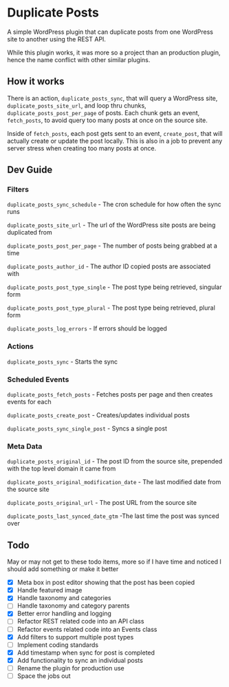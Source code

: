 # Duplicate Posts

A simple WordPress plugin that can duplicate posts from one WordPress site to another using the REST API.

While this plugin works, it was more so a project than an production plugin, hence the name conflict with other similar plugins.

## How it works

There is an action, `duplicate_posts_sync`, that will query a WordPress site, `duplicate_posts_site_url`, and loop thru chunks, `duplicate_posts_post_per_page` of posts. Each chunk gets an event, `fetch_posts`, to avoid query too many posts at once on the source site.

Inside of `fetch_posts`, each post gets sent to an event, `create_post`, that will actually create or update the post locally. This is also in a job to prevent any server stress when creating too many posts at once.

## Dev Guide

### Filters

`duplicate_posts_sync_schedule` - The cron schedule for how often the sync runs

`duplicate_posts_site_url` - The url of the WordPress site posts are being duplicated from

`duplicate_posts_post_per_page` - The number of posts being grabbed at a time

`duplicate_posts_author_id` - The author ID copied posts are associated with

`duplicate_posts_post_type_single` - The post type being retrieved, singular form

`duplicate_posts_post_type_plural` - The post type being retrieved, plural form

`duplicate_posts_log_errors` - If errors should be logged

### Actions

`duplicate_posts_sync` - Starts the sync

### Scheduled Events

`duplicate_posts_fetch_posts` - Fetches posts per page and then creates events for each

`duplicate_posts_create_post` - Creates/updates individual posts

`duplicate_posts_sync_single_post` - Syncs a single post

### Meta Data

`duplicate_posts_original_id` - The post ID from the source site, prepended with the top level domain it came from

`duplicate_posts_original_modification_date` - The last modified date from the source site

`duplicate_posts_original_url` - The post URL from the source site

`duplicate_posts_last_synced_date_gtm` -The last time the post was synced over

## Todo

May or may not get to these todo items, more so if I have time and noticed I should add something or make it better

- [x] Meta box in post editor showing that the post has been copied
- [x] Handle featured image
- [x] Handle taxonomy and categories
- [ ] Handle taxonomy and category parents
- [x] Better error handling and logging
- [ ] Refactor REST related code into an API class
- [ ] Refactor events related code into an Events class
- [x] Add filters to support multiple post types
- [ ] Implement coding standards
- [x] Add timestamp when sync for post is completed
- [x] Add functionality to sync an individual posts
- [ ] Rename the plugin for production use
- [ ] Space the jobs out
